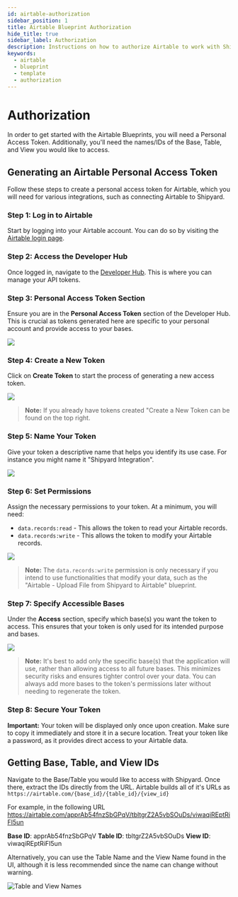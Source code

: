 ```yaml
---
id: airtable-authorization
sidebar_position: 1
title: Airtable Blueprint Authorization
hide_title: true
sidebar_label: Authorization
description: Instructions on how to authorize Airtable to work with Shipyard's low-code  templates.
keywords:
  - airtable
  - blueprint
  - template
  - authorization
---
```


#  Authorization

In order to get started with the Airtable Blueprints, you will need a Personal Access Token. Additionally, you'll need the names/IDs of the Base, Table, and View you would like to access.

## Generating an Airtable Personal Access Token

Follow these steps to create a personal access token for Airtable, which you will need for various integrations, such as connecting Airtable to Shipyard.

### Step 1: Log in to Airtable

Start by logging into your Airtable account. You can do so by visiting the [Airtable login page](https://airtable.com/login).

### Step 2: Access the Developer Hub

Once logged in, navigate to the [Developer Hub](https://airtable.com/create/tokens). This is where you can manage your API tokens.

### Step 3: Personal Access Token Section

Ensure you are in the **Personal Access Token** section of the Developer Hub. This is crucial as tokens generated here are specific to your personal account and provide access to your bases.

![](https://cdn.sanity.io/images/2xyydva6/dev/4a3423007f48f75f8a4f06df9a66404ae290c229-643x238.png?w=450)

### Step 4: Create a New Token

Click on **Create Token** to start the process of generating a new access token.

![](https://cdn.sanity.io/images/2xyydva6/dev/9acc975d9dd6e58fcc148ebf241ff018782f0fe0-689x208.png?w=450)

> **Note:**  If you already have tokens created "Create a New Token can be found on the top right.

### Step 5: Name Your Token

Give your token a descriptive name that helps you identify its use case. For instance you might name it "Shipyard Integration".

![](https://cdn.sanity.io/images/2xyydva6/dev/d1fb612181c9a2d287ea8c66e3e70781e7f84b58-822x233.png?w=450)

### Step 6: Set Permissions

Assign the necessary permissions to your token. At a minimum, you will need:

- `data.records:read` - This allows the token to read your Airtable records.
- `data.records:write` - This allows the token to modify your Airtable records.

![](https://cdn.sanity.io/images/2xyydva6/dev/89812054085635e599b3fdb4b2f84db06c3af7da-383x193.png?w=450)

> **Note:** The `data.records:write` permission is only necessary if you intend to use functionalities that modify your data, such as the "Airtable - Upload File from Shipyard to Airtable" blueprint.

### Step 7: Specify Accessible Bases

Under the **Access** section, specify which base(s) you want the token to access. This ensures that your token is only used for its intended purpose and bases.

![](https://cdn.sanity.io/images/2xyydva6/dev/400fc7fca0d75c37479b614fe87f4f436723bdf8-772x172.png?w=450)

> **Note:**  It's best to add only the specific base(s) that the application will use, rather than allowing access to all future bases. This minimizes security risks and ensures tighter control over your data. You can always add more bases to the token's permissions later without needing to regenerate the token.

### Step 8: Secure Your Token

**Important:** Your token will be displayed only once upon creation. Make sure to copy it immediately and store it in a secure location. Treat your token like a password, as it provides direct access to your Airtable data.


## Getting Base, Table, and View IDs

Navigate to the Base/Table you would like to access with Shipyard. Once there, extract the IDs directly from the URL. Airtable builds all of it's URLs as `https://airtable.com/{base_id}/{table_id}/{view_id}`

For example, in the following URL https://airtable.com/apprAb54fnzSbGPqV/tbltgrZ2A5vbSOuDs/viwaqiREptRiFI5un

**Base ID**: apprAb54fnzSbGPqV
**Table ID**: tbltgrZ2A5vbSOuDs
**View ID**: viwaqiREptRiFI5un

Alternatively, you can use the Table Name and the View Name found in the UI, although it is less recommended since the name can change without warning.

![Table and View Names](https://cdn.sanity.io/images/2xyydva6/production/061e3835df52069273424529a41b663d48c07e55-980x242.png?w=450)